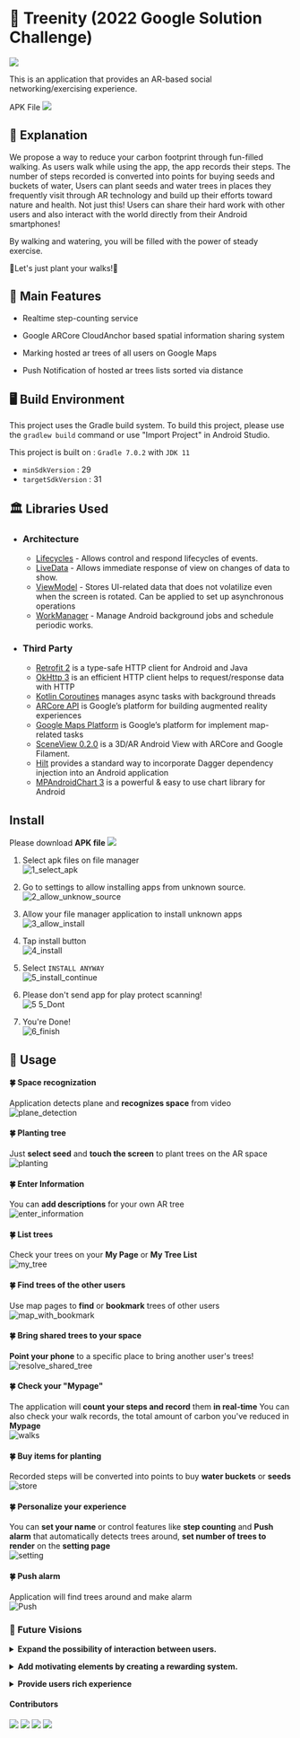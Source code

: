 # 🌲 Treenity (2022 Google Solution Challenge)<br>

[![](http://yt-embed.herokuapp.com/embed?v=EMuaofVMWWk)](https://www.youtube.com/watch?v=EMuaofVMWWk)

This is an application that provides an AR-based social networking/exercising experience.

APK File
<a href="https://drive.google.com/file/d/10QIdxzayWGN6b9ZpV7ODKDwN9LhPcAOu/view?usp=sharing"><img src="https://img.shields.io/badge/download-4285F4?style=flat-square&logo=googledrive&logoColor=white"/></a>

## 📖 Explanation

 We propose a way to reduce your carbon footprint through fun-filled walking.
As users walk while using the app, the app records their steps.
The number of steps recorded is converted into points for buying seeds and buckets of water,
Users can plant seeds and water trees in places they frequently visit through AR technology and build up their efforts toward nature and health.
Not just this! Users can share their hard work with other users and also interact with the world directly from their Android smartphones!

By walking and watering, you will be filled with the power of steady exercise.

👣Let's just plant your walks!👣

## 💎 Main Features

- Realtime step-counting service

- Google ARCore CloudAnchor based spatial information sharing system

- Marking hosted ar trees of all users on Google Maps

- Push Notification of hosted ar trees lists sorted via distance

## 🖥️ Build Environment

This project uses the Gradle build system.
To build this project, please use the `gradlew build` command or use "Import Project" in Android Studio.

This project is built on : `Gradle 7.0.2` with `JDK 11`

- `minSdkVersion` : 29
- `targetSdkVersion` : 31

## 🏛️ Libraries Used

- ### Architecture

  - [Lifecycles](https://developer.android.com/topic/libraries/architecture/lifecycle) - Allows control and respond lifecycles of events.
  - [LiveData](https://developer.android.com/topic/libraries/architecture/livedata) - Allows immediate response of view on changes of data to show.
  - [ViewModel](https://developer.android.com/topic/libraries/architecture/viewmodel) - Stores UI-related data that does not volatilize even when the screen is rotated. Can be applied to set up asynchronous operations
  - [WorkManager](https://developer.android.com/topic/libraries/architecture/workmanager) - Manage Android background jobs and schedule periodic works.

- ### Third Party

  - [Retrofit 2](https://square.github.io/retrofit/) is a type-safe HTTP client for Android and Java
  - [OkHttp 3](https://square.github.io/okhttp/) is an efficient HTTP client helps to request/response data with HTTP
  - [Kotlin Coroutines](https://kotlinlang.org/docs/coroutines-overview.html) manages async tasks with background threads
  - [ARCore API](https://developers.google.com/ar/reference) is Google’s platform for building augmented reality experiences
  - [Google Maps Platform](https://developers.google.com/ar/reference) is Google’s platform for implement map-related tasks
  - [SceneView 0.2.0](https://github.com/SceneView/sceneview-android) is a 3D/AR Android View with ARCore and Google Filament.
  - [Hilt](https://dagger.dev/hilt/) provides a standard way to incorporate Dagger dependency injection into an Android application
  - [MPAndroidChart 3](https://github.com/PhilJay/MPAndroidChart) is a powerful & easy to use chart library for Android

## Install

Please download **APK file** <a href="https://drive.google.com/file/d/10QIdxzayWGN6b9ZpV7ODKDwN9LhPcAOu/view?usp=sharing"><img src="https://img.shields.io/badge/download-4285F4?style=flat-square&logo=googledrive&logoColor=white"/></a>

1. Select apk files on file manager<br>
![1_select_apk](https://user-images.githubusercontent.com/37829895/161111997-33edb3a6-6b80-4c04-a820-8552e09b30ce.jpg)

2. Go to settings to allow installing apps from unknown source.<br>
![2_allow_unknow_source](https://user-images.githubusercontent.com/37829895/161112001-9bf1f385-4088-4513-aa9c-9af92f22a847.jpg)

3. Allow your file manager application to install unknown apps<br>
![3_allow_install](https://user-images.githubusercontent.com/37829895/161112003-30d32802-6855-4ed7-8f91-18e309de8fea.jpg)

4. Tap install button<br>
![4_install](https://user-images.githubusercontent.com/37829895/161112004-b4a8e24b-e149-497e-9031-653ab5cf5197.jpg)

5. Select `INSTALL ANYWAY`<br>
![5_install_continue](https://user-images.githubusercontent.com/37829895/161112012-8749926b-343d-453a-b1fc-9b21f6538c61.jpg)


6. Please don't send app for play protect scanning!<br>
![5 5_Dont](https://user-images.githubusercontent.com/37829895/161112005-728c9541-f4ac-4e94-8e9b-3270373055cf.jpg)

7. You're Done!<br>
![6_finish](https://user-images.githubusercontent.com/37829895/161112010-d671fa8d-b8ca-43d5-957c-e025f1b2a229.jpg)

## 📸 Usage

#### 🍀 Space recognization

Application detects plane and **recognizes space** from video
<br>
![plane_detection](https://user-images.githubusercontent.com/37829895/161015860-3302d646-58d4-4fd7-b18e-78927bcada7c.gif)

#### 🍀 Planting tree

Just **select seed** and **touch the screen** to plant trees on the AR space
<br>
![planting](https://user-images.githubusercontent.com/37829895/161019749-4b2a2f99-7dc9-4f97-89f4-63c9971afb3f.gif)

#### 🍀 Enter Information

You can **add descriptions** for your own AR tree
<br>
![enter_information](https://user-images.githubusercontent.com/37829895/161016939-504a43e7-49b5-4780-8b0f-d83ee08a871c.gif)

#### 🍀 List trees

Check your trees on your **My Page** or **My Tree List**
<br>
![my_tree](https://user-images.githubusercontent.com/37829895/161017577-3a3b50fd-f830-45bd-bb31-520b369c0964.gif)

#### 🍀 Find trees of the other users

Use map pages to **find** or **bookmark** trees of other users
<br>
![map_with_bookmark](https://user-images.githubusercontent.com/37829895/161017975-183c0997-eef2-4c30-9edd-92e7051cbc2b.gif)

#### 🍀 Bring shared trees to your space

**Point your phone** to a specific place to bring another user's trees!
<br>
![resolve_shared_tree](https://user-images.githubusercontent.com/37829895/161018816-ec75695f-560b-4cda-91bf-a40490a47c7c.gif)

#### 🍀 Check your "Mypage"

The application will **count your steps and record** them **in real-time**
You can also check your walk records, the total amount of carbon you've reduced in **Mypage**
<br>
![walks](https://user-images.githubusercontent.com/37829895/161020316-02c65522-9cba-4a24-93ba-d079351b25c7.gif)

#### 🍀 Buy items for planting

Recorded steps will be converted into points to buy **water buckets** or **seeds**
<br>
![store](https://user-images.githubusercontent.com/37829895/161021053-32289864-03fb-46d2-a4b6-e820589b3b52.gif)

#### 🍀 Personalize your experience

You can **set your name** or control features like **step counting** and **Push alarm** that automatically detects trees around,
**set number of trees to render** on the **setting page**
<br>
![setting](https://user-images.githubusercontent.com/37829895/161021308-98216ca6-aac9-4e65-852f-76d80719c568.gif)

#### 🍀 Push alarm

 Application will find trees around and make alarm
 <br>
![Push](https://user-images.githubusercontent.com/37829895/161036284-e97b866d-b10d-478f-9e39-c67242254636.jpg)


### 🔭 Future Visions

**<details><summary>Expand the possibility of interaction between users.</summary>** Even though society is one of the main components of our project, related features are currently reduced than initially thought. In the next step, interactions between users will take place with trees in between as they are now. For example, we can add features like users picking fruits from another user’s tree, or cutting another user’s tree. And if the obtained item could configure the tree to grow again from the item, not only the interaction but also the completeness of the app will increase.</details>

**<details><summary>Add motivating elements by creating a rewarding system.</summary>** Currently, points that users could get from the number of steps and trees that could be purchased with points are the only ways to motivate users to walk. Suppose that we have added an achievement system that gives rewards to users when they find new kinds of trees and fruits. Users will try to discover more trees for rewards, and this could be another motivation for them to walk more. The more users walk, the fewer carbon emissions will occur than using transportation. Additionally, the quality of individual health and the overall health of society will be improved.</details>

**<details><summary> Provide users rich experience</summary>** With a variety of types of seeds such as flowers or crops. It could make users’ experience richer when planting plants.</details>

#### Contributors

<a href="https://github.com/rxdcxdrnine"><img src="https://img.shields.io/badge/Changgu Kang-black?style=social-square&logo=github&logoColor=white"/></a>
<a href="https://github.com/SHEELE41"><img src="https://img.shields.io/badge/Jongkyu Seok-black?style=social-square&logo=github&logoColor=white"/></a>
<a href="https://github.com/iju1633"><img src="https://img.shields.io/badge/Jaeuk Im-black?style=social-square&logo=github&logoColor=white"/></a>
<a href="https://github.com/kstew16"><img src="https://img.shields.io/badge/Eunwoo Tae-black?style=social-square&logo=github&logoColor=white"/></a>
